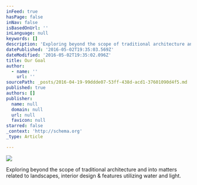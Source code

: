 ```yaml
---
inFeed: true
hasPage: false
inNav: false
isBasedOnUrl: ''
inLanguage: null
keywords: []
description: 'Exploring beyond the scope of traditional architecture and into matters related to landscapes, interior design & features utilizing water and light.'
datePublished: '2016-05-02T19:35:03.569Z'
dateModified: '2016-05-02T19:35:02.096Z'
title: Our Goal
author:
  - name: ''
    url: ''
sourcePath: _posts/2016-04-19-99ddde07-53ff-438d-acd1-37601090d4f5.md
published: true
authors: []
publisher:
  name: null
  domain: null
  url: null
  favicon: null
starred: false
_context: 'http://schema.org'
_type: Article

---
```

![](https://the-grid-user-content.s3-us-west-2.amazonaws.com/84073723-fdf4-4794-b83b-560e2fa7a4de.jpg)

Exploring beyond the scope of traditional architecture and into matters related to landscapes, interior design & features utilizing water and light.